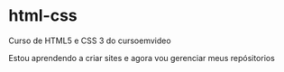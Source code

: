 # html-css
 Curso de HTML5 e CSS 3 do cursoemvideo

 Estou aprendendo a criar sites e agora vou gerenciar meus repósitorios
